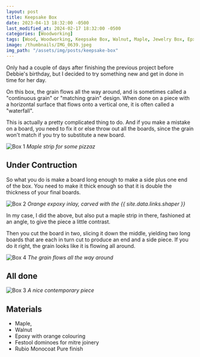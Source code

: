 ```yaml
---
layout: post
title: Keepsake Box
date: 2023-04-13 18:32:00 -0500
last_modified_at: 2024-02-17 18:32:00 -0500
categories: [Woodworking]
tags: [Wood, Woodworking, Keepsake Box, Walnut, Maple, Jewelry Box, Epxoy]
image: /thumbnails/IMG_0639.jpeg
img_path: "/assets/img/posts/keepsake-box"
---
```


Only had a couple of days after finishing the previous project before Debbie's birthday, but I decided to try something new and get in done in time for her day.

On this box, the grain flows all the way around, and is sometimes called a "continuous grain" or "matching grain" design.  When done on a piece with a horizontal surface that flows onto a vertical one, it is often called a "waterfall".  

This is actually a pretty complicated thing to do.  And if you make a mistake on a board, you need to fix it or else throw out all the boards, since the grain won't match if you try to substitute a new board.

![Box 1][Box 1]
_Maple strip for some pizzaz_

## Under Contruction

So what you do is make a board long enough to make a side plus one end of the box.  You need to make it thick enough so that it is double the thickness of your final boards.

![Box 2][Box 2]
_Orange expoxy inlay, carved with the {{ site.data.links.shaper }}_

In my case, I did the above, but also put a maple strip in there, fashioned at an angle, to give the piece a little contrast.

Then you cut the board in two, slicing it down the middle, yielding two long boards that are each in turn cut to produce an end and a side piece.  If you do it right, the grain looks like it is flowing all around.

![Box 4][Box 4]
_The grain flows all the way around_

## All done

![Box 3][Box 3]
_A nice contemporary piece_

## Materials

- Maple,
- Walnut
- Epoxy with orange colouring
- Festool dominoes for mitre joinery
- Rubio Monocoat Pure finish

[Box 1]: IMG_0637.jpeg
[Box 2]: IMG_0638.jpeg
[Box 3]: IMG_0639.jpeg
[Box 4]: IMG_0640.jpeg
